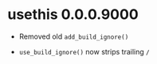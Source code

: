 # usethis 0.0.0.9000

* Removed old `add_build_ignore()`

* `use_build_ignore()` now strips trailing `/`
